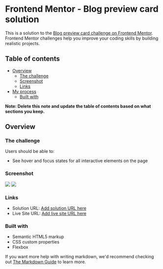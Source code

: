 # Frontend Mentor - Blog preview card solution

This is a solution to the [Blog preview card challenge on Frontend Mentor](https://www.frontendmentor.io/challenges/blog-preview-card-ckPaj01IcS). Frontend Mentor challenges help you improve your coding skills by building realistic projects. 

## Table of contents

- [Overview](#overview)
  - [The challenge](#the-challenge)
  - [Screenshot](#screenshot)
  - [Links](#links)
- [My process](#my-process)
  - [Built with](#built-with)

**Note: Delete this note and update the table of contents based on what sections you keep.**

## Overview

### The challenge

Users should be able to:

- See hover and focus states for all interactive elements on the page

### Screenshot

![](desktop_layout.jpg)
![](mobile_layout.jpg)

### Links

- Solution URL: [Add solution URL here](https://github.com/s3v3r4n/fm_blog-preview-card)
- Live Site URL: [Add live site URL here](https://s3v3r4n.github.io/fm_blog-preview-card/#)

### Built with

- Semantic HTML5 markup
- CSS custom properties
- Flexbox



If you want more help with writing markdown, we'd recommend checking out [The Markdown Guide](https://www.markdownguide.org/) to learn more.
